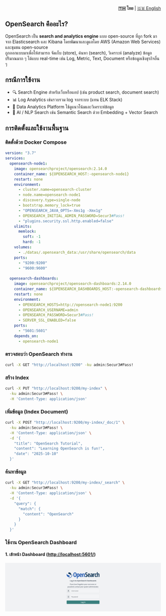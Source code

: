 <div style="text-align: right;">
  <strong>🇹🇭 ไทย</strong> | <a href="#/database/opensearch/opensearch-en">🇬🇧 English</a>
</div>

## OpenSearch คืออะไร?

OpenSearch เป็น **search and analytics engine** แบบ open-source ที่ถูก fork มาจาก Elasticsearch และ Kibana โดยพัฒนาและดูแลโดย AWS (Amazon Web Services) และชุมชน open-source  
ถูกออกแบบมาเพื่อให้สามารถ จัดเก็บ (store), ค้นหา (search), วิเคราะห์ (analyze) ข้อมูลปริมาณมาก ๆ ได้แบบ real-time เช่น Log, Metric, Text, Document หรือข้อมูลเชิงธุรกิจอื่น ๆ

## กรณีการใช้งาน
- 🔍 Search Engine สำหรับเว็บหรือแอป (เช่น product search, document search)
- 📊 Log Analytics เช่นรวบรวม log จากระบบ (แทน ELK Stack)
- 🧾 Data Analytics Platform ใช้ดูแนวโน้มและวิเคราะห์ข้อมูล
-	🧠 AI / NLP Search เช่น Semantic Search ด้วย Embedding + Vector Search

## การติดตั้งและใช้งานพื้นฐาน

### ติดตั้งด้วย Docker Compose
```yaml
version: "3.7"
services:
  opensearch-node1:
    image: opensearchproject/opensearch:2.14.0
    container_name: ${OPENSEARCH_HOST:-opensearch-node1}
    restart: none
    environment:
      - cluster.name=opensearch-cluster
      - node.name=opensearch-node1
      - discovery.type=single-node
      - bootstrap.memory_lock=true
      - "OPENSEARCH_JAVA_OPTS=-Xms1g -Xmx1g"
      - OPENSEARCH_INITIAL_ADMIN_PASSWORD=Secur3#Pass!
      - "plugins.security.ssl.http.enabled=false"
    ulimits:
      memlock:
        soft: -1
        hard: -1
    volumes:
      - ./datas/.opensearch_data:/usr/share/opensearch/data
    ports:
      - "9200:9200"
      - "9600:9600"

  opensearch-dashboards:
    image: opensearchproject/opensearch-dashboards:2.14.0
    container_name: ${OPENSEARCH_DASHBOARDS_HOST:-opensearch-dashboards}
    restart: none
    environment:
      - OPENSEARCH_HOSTS=http://opensearch-node1:9200
      - OPENSEARCH_USERNAME=admin
      - OPENSEARCH_PASSWORD=Secur3#Pass!
      - SERVER_SSL_ENABLED=false
    ports:
      - "5601:5601"
    depends_on:
      - opensearch-node1
```

### ตรวจสอบว่า OpenSearch ทำงาน

```bash
curl -X GET "http://localhost:9200" -ku admin:Secur3#Pass!
```

### สร้าง Index

```bash
curl -X PUT "http://localhost:9200/my-index" \
  -ku admin:Secur3#Pass! \
  -H 'Content-Type: application/json'
```

### เพิ่มข้อมูล (Index Document)

```bash
curl -X POST "http://localhost:9200/my-index/_doc/1" \
  -ku admin:Secur3#Pass! \
  -H 'Content-Type: application/json' \
  -d '{
    "title": "OpenSearch Tutorial",
    "content": "Learning OpenSearch is fun!",
    "date": "2025-10-10"
  }'
```

### ค้นหาข้อมูล

```bash
curl -X GET "http://localhost:9200/my-index/_search" \
  -ku admin:Secur3#Pass! \
  -H 'Content-Type: application/json' \
  -d '{
    "query": {
      "match": {
        "content": "OpenSearch"
      }
    }
  }'
```

### ใช้งาน OpenSearch Dashboard

#### 1. เข้าหน้า Dashboard ([http://localhost:5601/](http://localhost:5601/))
![ตัวอย่างหน้า OpenSearch Dashboard](/database/opensearch/images/1.png)

